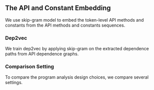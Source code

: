 ## The API and Constant Embedding
We use skip-gram model to embed the token-level API methods and constants from the API methods and constants sequences.

### Dep2vec
We train dep2vec by applying skip-gram on the extracted dependence paths from API dependence graphs.

### Comparison Setting
To compare the program analysis design choices, we compare several settings.


